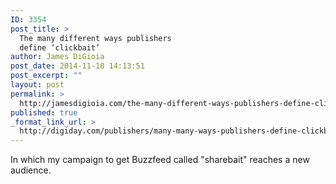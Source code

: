 ```yaml
---
ID: 3354
post_title: >
  The many different ways publishers
  define ‘clickbait’
author: James DiGioia
post_date: 2014-11-10 14:13:51
post_excerpt: ""
layout: post
permalink: >
  http://jamesdigioia.com/the-many-different-ways-publishers-define-clickbait/
published: true
_format_link_url: >
  http://digiday.com/publishers/many-many-ways-publishers-define-clickbait/
---
```

In which my campaign to get Buzzfeed called "sharebait" reaches a new audience.